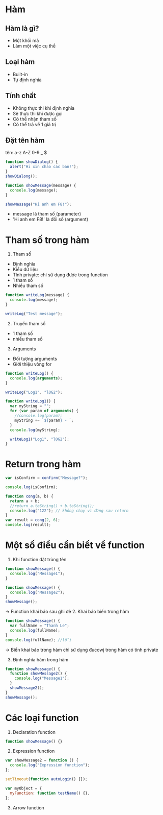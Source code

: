 # Hàm

## Hàm là gì?

- Một khối mã
- Làm một việc cụ thể

## Loại hàm

- Built-in
- Tự định nghĩa

## Tính chất

- Không thực thi khi định nghĩa
- Sẽ thực thi khi được gọi
- Có thể nhận tham số
- Có thể trả về 1 giá trị

## Đặt tên hàm

tên: a-z A-Z 0-9 \_ $

```javascript
function showDialog() {
  alert("Hi xin chao cac ban!");
}
showDialong();
```

```javascript
function showMessage(message) {
  console.log(message);
}

showMessage("Hi anh em F8!");
```

- message là tham số (parameter)
- 'Hi anh em F8!' là đối số (argument)

# Tham số trong hàm

1. Tham số

- Định nghĩa
- Kiểu dữ liệu
- Tính private: chỉ sử dụng được trong function
- 1 tham số
- Nhiều tham số

```javascript
function writeLog(message) {
  console.log(message);
}

writeLog("Test message");
```

2. Truyền tham số

- 1 tham số
- nhiều tham số

3. Arguments

- Đối tượng arguments
- Giới thiệu vòng for

```javascript
function writeLog() {
  console.log(arguments);
}

writeLog("Log1", "lOG2");

function writeLog1() {
  var myString = "";
  for (var param of arguments) {
    //console.log(param);
    myString += `${param} - `;
  }
  console.log(myString);

  writeLog1("Log1", "lOG2");
}
```

# Return trong hàm

```javascript
var isConfirm = confirm("Message?");

console.log(isConfirm);
```

```javascript
function cong(a, b) {
  return a + b;
  //return a.toString() + b.toString();
  console.log("122"); // không chạy vì đứng sau return
}
var result = cong(2, 6);
console.log(result);
```

# Một số điều cần biết về function

1. Khi function đặt trùng tên

```javascript
function showMessage() {
  console.log("Message1");
}

function showMessage() {
  console.log("Message2");
}
showMessage();
```

-> Function khai báo sau ghi đè 2. Khai báo biến trong hàm

```javascript
function showMessage() {
  var fullName = "Thanh Le";
  console.log(fullName);
}
console.log(fullName); //lỗi
```

-> Biến khai báo trong hàm chỉ sử dụng đucowj trong hàm có tính private

3. Định nghĩa hàm trong hàm

```javascript
function showMessage() {
  function showMessage2() {
    console.log("Message1");
  }
  showMessage2();
}
showMessage();
```

# Các loại function

1. Declaration function

```javascript
function showMessage() {}
```

2. Expression function

```javascript
var showMessage2 = function () {
  console.log("Expression function");
};

setTimeout(function autoLogin() {});

var myObject = {
  myFunction: function testName() {},
};
```

3. Arrow function
